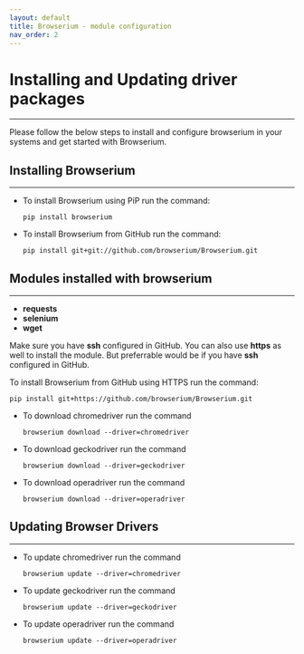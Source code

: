 ```yaml
---
layout: default
title: Browserium - module configuration
nav_order: 2
---
```


# Installing and Updating driver packages
------------------------------------------------------------------------------------------
Please follow the below steps to install and configure browserium in your systems and get started with Browserium.

## Installing Browserium
------------------------------------------------------------------------------------------
*   To install Browserium using PiP run the command:

	   `pip install browserium`

*   To install Browserium from GitHub run the command:

	   `pip install git+git://github.com/browserium/Browserium.git`

## Modules installed with browserium
------------------------------------------------------------------------------------------
*   **requests**
*   **selenium**
*   **wget**

Make sure you have **ssh** configured in GitHub. You can also use **https** as well to install the module. But preferrable would be if you have **ssh** configured in GitHub.

To install Browserium from GitHub using HTTPS run the command:

	pip install git+https://github.com/browserium/Browserium.git

*   To download chromedriver run the command

	   ```browserium download --driver=chromedriver```

*   To download geckodriver run the command

	   ```browserium download --driver=geckodriver```

*   To download operadriver run the command

	   ```browserium download --driver=operadriver```

## Updating Browser Drivers
------------------------------------------------------------------------------------------
*   To update chromedriver run the command

	   ```browserium update --driver=chromedriver```

*   To update geckodriver run the command

	   ```browserium update --driver=geckodriver```

*   To update operadriver run the command

	   ```browserium update --driver=operadriver```
